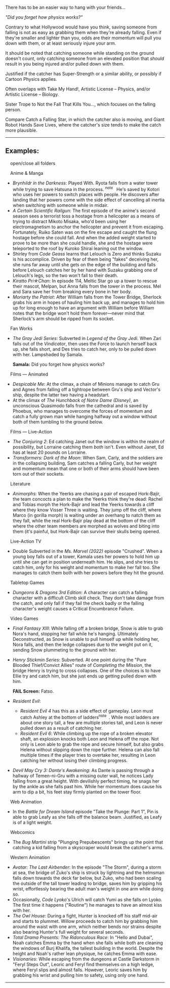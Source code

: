 There has to be an easier way to hang with your friends...

_"Did you forget how physics works?"_

Contrary to what Hollywood would have you think, saving someone from falling is not as easy as grabbing them when they're already falling. Even if they're smaller and lighter than you, odds are their momentum will pull you down with them, or at least seriously injure your arm.

It should be noted that catching someone while standing on the ground doesn't count, only catching someone from an elevated position that _should_ result in you being injured and/or pulled down with them.

Justified if the catcher has Super-Strength or a similar ability, or possibly if Cartoon Physics applies.

Often overlaps with Take My Hand!, Artistic License – Physics, and/or Artistic License – Biology.

Sister Trope to Not the Fall That Kills You…, which focuses on the falling person.

Compare Catch a Falling Star, in which the catcher also is moving, and Giant Robot Hands Save Lives, where the catcher's size tends to make the catch more plausible.

___

## Examples:

    open/close all folders 

    Anime & Manga 

-   _Brynhildr in the Darkness_: Played With. Ryota falls from a water tower while trying to save Hatsuna in the process. <sup>note&nbsp;</sup>  He's saved by Kotori who uses her powers to switch places with people. He discovers after landing that her powers come with the side effect of cancelling all inertia when switching with someone while in midair.
-   _A Certain Scientific Railgun_: The first episode of the anime's second season sees a terrorist toss a hostage from a helicopter as a means of trying to distract Mikoto Misaka, who'd been using her electromagnetism to anchor the helicopter and prevent it from escaping. Fortunately, Ruiko Saten was on the fire escape and caught the flung hostage before she could fall. And when the added weight started to prove to be more than she could handle, she and the hostage were teleported to the roof by Kuroko Shirai leaning out the window.
-   Shirley from _Code Geass_ learns that Lelouch is Zero and thinks Suzaku is his accomplice. Driven by fear of them being "fakes" deceiving her, she runs far away until she gets on the edge of the building and falls before Lelouch catches her by her hand with Suzaku grabbing one of Lelouch's legs, so the two won't fall to their death.
-   _Kiratto Pri☆Chan_: In episode 114, Meltic Star go up a tower to rescue their mascot, Melpan, but Anna falls from the tower in the process. Mel and Sara save her from breaking every bone in her body.
-   _Moriarty the Patriot_: After William falls from the Tower Bridge, Sherlock grabs his arm in hopes of hauling him back up, and manages to hold him up for long enough to have an argument with William before William notes that the bridge won't hold them forever—never mind that Sherlock's arm should be ripped from its socket.

    Fan Works 

-   _The Gray Jedi Series_: Subverted in _Legend of the Gray Jedi_. When Zari falls out of the _Vindicator_, then uses the Force to launch herself back up, she falls short, and Des tries to catch her, only to be pulled down with her. Lampshaded by Samala.
    
    **Samala:** Did you forget how physics works?
    

    Films — Animated 

-   _Despicable Me_: At the climax, a chain of Minions manage to catch Gru and Agnes from falling off a tightrope between Gru's ship and Vector's ship, despite the latter two having a headstart.
-   At the climax of _The Hunchback of Notre Dame (Disney)_, an unconscious Quasimodo falls from the cathedral and is saved by Phoebus, who manages to overcome the forces of momentum and catch a fully grown man while hanging halfway out a window without both of them tumbling to the ground below.

    Films — Live-Action 

-   _The Conjuring 2_: Ed catching Janet out the window is within the realm of possibility, but Lorraine catching them _both_ isn't. Even without Janet, Ed has at least 20 pounds on Lorraine.
-   _Transformers: Dark of the Moon_: When Sam, Carly, and the soldiers are in the collapsing building, Sam catches a falling Carly, but her weight and momentum mean that one or both of their arms should have been torn out of their sockets.

    Literature 

-   _Animorphs_: When the Yeerks are chasing a pair of escaped Hork-Bajir, the team concocts a plan to make the Yeerks think they're dead: Rachel and Tobias morph the Hork-Bajir and lead the Yeerks towards a cliff where they know Visser Three is waiting. They jump off the cliff, where Marco (in gorilla morph) is waiting under an overhang to natch them as they fall, while the real Hork-Bajir play dead at the bottom of the cliff where the other team members are morphed as wolves and biting into them (it's painful, but Hork-Bajir can survive their skulls being opened.

    Live-Action TV 

-   Double Subverted in the _Ms. Marvel (2022)_ episode "Crushed". When a young boy falls out of a tower, Kamala uses her powers to hold him up until she can get in position underneath him. He slips, and she tries to catch him, only for his weight and momentum to make her fall too. She manages to catch them both with her powers before they hit the ground.

    Tabletop Games 

-   _Dungeons & Dragons 3rd Edition_: A character can catch a falling character with a difficult Climb skill check. They don't take damage from the catch, and only fall if they fail the check badly or the falling character's weight causes a Critical Encumbrance Failure.

    Video Games 

-   _Final Fantasy XIII_: While falling off a broken bridge, Snow is able to grab Nora's hand, stopping her fall while he's hanging. Ultimately Deconstructed, as Snow is unable to pull himself up while holding her, Nora falls, and then the ledge collapses due to the weight put on it, sending Snow plummeting to the ground with her.
-   _Henry Stickmin Series_: Subverted. At one point during the "Pure Blooded Thief/Convict Allies" route of _Completing the Mission_, the bridge Henry is trying to cross collapses. One of the choices is to have Ellie try and catch him, but she just ends up getting pulled down with him.
    
    **FAIL Screen:** Fatso.
    
-   _Resident Evil_:
    -   _Resident Evil 4_ has this as a side effect of gameplay. Leon must catch Ashley at the bottom of ladders<sup>note&nbsp;</sup> . While most ladders are about one story tall, a few are multiple stories tall, and Leon is never pulled down as a result of catching her.
    -   _Resident Evil 6_: While climbing up the rope of a broken elevator shaft, an explosion knocks both Leon and Helena off the rope. Not only is Leon able to grab the rope and secure himself, but also grabs Helena without slipping down the rope further. Helena can also fall multiple times if the player tries to overtake her, resulting in Leon catching her without losing their climbing progress.
-   _Devil May Cry 3: Dante's Awakening_: As Dante is passing through a hallway of Temen-ni-Gru with a missing outer wall, he notices Lady falling from a great height. With devilishly perfect timing, he snags her by the ankle as she falls past him. While her momentum does cause his arm to dip a bit, his feet stay firmly planted on the tower floor.

    Web Animation 

-   In the _Battle for Dream Island_ episode "Take the Plunge: Part 1", Pin is able to grab Leafy as she falls off the balance beam. Justified, as Leafy is of a light weight.

    Webcomics 

-   The _Bug Martini_ strip "Plunging Prepubescents" brings up the point that catching a kid falling from a skyscraper would break the catcher's arms.

    Western Animation 

-   _Avatar: The Last Airbender_: In the episode "The Storm", during a storm at sea, the bridge of Zuko's ship is struck by lightning and the helmsman falls down towards the deck far below, but Zuko, who had been scaling the outside of the tall tower leading to bridge, saves him by gripping his wrist, effortlessly bearing the adult man's weight in one arm while doing so.
-   Occasionally, _Code Lyoko_'s Ulrich will catch Yumi as she falls on Lyoko. The first time it happens ("Routine") he manages to have an almost kiss with her.
-   _The Owl House_: During a fight, Hunter is knocked off his staff mid-air and starts to plummet. Willow proceeds to catch him by grabbing him around the waist with one arm, which neither bends nor strains despite also bearing Hunter's full weight for several seconds.
-   _Total Drama Presents: The Ridonculous Race_: In "Hello and Dubai", Noah catches Emma by the hand when she falls while both are cleaning the windows of Burj Khalifa, the tallest building in the world. Despite the height and Noah's rather lean physique, he catches Emma with ease.
-   _Visionaries_: While escaping from the dungeons at Castle Darkstorm in "Feryl Steps Out", Leoric and Feryl find themselves on a high ledge, where Feryl slips and almost falls. However, Leoric saves him by grabbing his wrist and pulling him to safety, using only one hand.

___